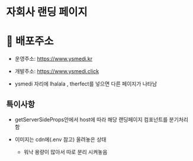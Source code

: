 # 자회사 랜딩 페이지

# 🚀 배포주소

- 운영주소: https://www.ysmedi.kr

- 개발주소: https://www.ysmedi.click

- ysmedi 자리에 lhalala , therfect를 넣으면 다른 페이지가 나타남

## 특이사항

- getServerSideProps안에서 host에 따라 해당 랜딩페이지 컴포넌트를 분기처리 함

- 이미지는 cdn에(.env 참고) 올려놓은 상태
  - 워낙 용량이 많아서 따로 분리 시켜놓음
